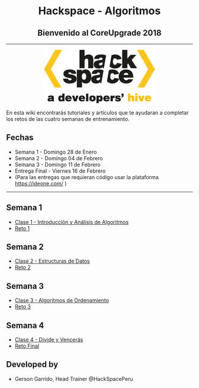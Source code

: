 <h1 align="center">
    Hackspace - Algoritmos
</h1>

<h2 align="center">
    Bienvenido al CoreUpgrade 2018
</h2>

***


<p align="center"> 
<img src="https://github.com/gersongams/HackSpaceAlgorithms/blob/master/hs-logo.png">
</p>

En esta wiki encontrarás tutoriales y artículos que te ayudaran a completar los retos de las cuatro semanas de entrenamiento.

## Fechas

* Semana 1 - Domingo 28 de Enero
* Semana 2 - Domingo 04 de Febrero
* Semana 3 - Domingo 11 de Febrero
* Entrega Final - Viernes 16 de Febrero
* (Para las entregas que requieran código usar la plataforma https://ideone.com/ )

***

## Semana 1

* [Clase 1 - Introducción y Análisis de Algoritmos](https://github.com/HackSpacePeru/coreup-algorithms/blob/master/Semana-1.md)
* [Reto 1](https://github.com/HackSpacePeru/coreup-algorithms/blob/master/Reto-1.md)

## Semana 2

* [Clase 2 - Estructuras de Datos](https://github.com/HackSpacePeru/coreup-algorithms/blob/master/Semana-2.md)
* [Reto 2](https://github.com/HackSpacePeru/coreup-algorithms/blob/master/Reto-2.md)

## Semana 3

* [Clase 3 - Algoritmos de Ordenamiento](https://github.com/HackSpacePeru/coreup-algorithms/blob/master/Semana-3.md)
* [Reto 3](https://github.com/HackSpacePeru/coreup-algorithms/blob/master/Reto-3.md)

## Semana 4

* [Clase 4 - Divide y Vencerás](https://github.com/HackSpacePeru/coreup-algorithms/blob/master/Semana-4.md)
* [Reto Final](https://github.com/HackSpacePeru/coreup-algorithms/blob/master/Reto-Final.md)

## Developed by

* Gerson Garrido, Head Trainer @HackSpacePeru
